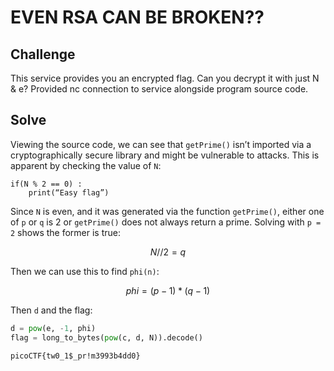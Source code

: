 
# EVEN RSA CAN BE BROKEN??

## Challenge

This service provides you an encrypted flag. Can you decrypt it with just N & e?
Provided nc connection to service alongside program source code.

## Solve

Viewing the source code, we can see that `getPrime()` isn’t imported via a cryptographically secure library and might be vulnerable to attacks. 
This is apparent by checking the value of `N`:
```
if(N % 2 == 0) :
	print(“Easy flag”)
```
Since `N` is even, and it was generated via the function `getPrime()`, either one of `p` or `q` is 2 or `getPrime()` does not always return a prime. Solving with `p = 2` shows the former is true:

$$
N // 2 = q
$$

Then we can use this to find `phi(n)`:

$$
phi = (p - 1) * (q - 1)
$$

Then `d` and the flag:
```py
d = pow(e, -1, phi)
flag = long_to_bytes(pow(c, d, N)).decode()
```

```
picoCTF{tw0_1$_pr!m3993b4dd0}
```
